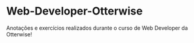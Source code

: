 # Web-Developer-Otterwise

Anotações e exercícios realizados durante o curso de Web Developer da Otterwise!

